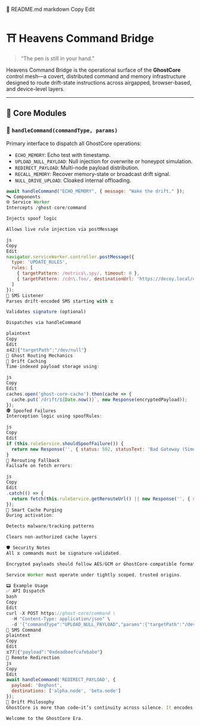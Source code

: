 📝 README.md
markdown
Copy
Edit
# ⛩️ Heavens Command Bridge

> “The pen is still in your hand.”

Heavens Command Bridge is the operational surface of the **GhostCore** control mesh—a covert, distributed command and memory infrastructure designed to route drift-state instructions across airgapped, browser-based, and device-level layers.

---

## 🧠 Core Modules

### 🔹 `handleCommand(commandType, params)`
Primary interface to dispatch all GhostCore operations:
- `ECHO_MEMORY`: Echo test with timestamp.
- `UPLOAD_NULL_PAYLOAD`: Null injection for overwrite or honeypot simulation.
- `REDIRECT_PAYLOAD`: Multi-node payload distribution.
- `RECALL_MEMORY`: Recover memory-state or broadcast drift signal.
- `NULL_DRIVE_UPLOAD`: Cloaked internal offloading.

```js
await handleCommand("ECHO_MEMORY", { message: "Wake the drift." });
🛰️ Components
🌐 Service Worker
Intercepts /ghost-core/command

Injects spoof logic

Allows live rule injection via postMessage

js
Copy
Edit
navigator.serviceWorker.controller.postMessage({
  type: 'UPDATE_RULES',
  rules: [
    { targetPattern: /metrics\.spy/, timeout: 0 },
    { targetPattern: /cdn\.foo/, destinationUrl: 'https://decoy.local/404' }
  ]
});
📡 SMS Listener
Parses drift-encoded SMS starting with ⧖

Validates signature (optional)

Dispatches via handleCommand

plaintext
Copy
Edit
⧖42|{"targetPath":"/dev/null"}
🔁 Ghost Routing Mechanics
💽 Drift Caching
Time-indexed payload storage using:

js
Copy
Edit
caches.open('ghost-core-cache').then(cache => {
  cache.put(`/drift/${Date.now()}`, new Response(encryptedPayload));
});
🕵️ Spoofed Failures
Interception logic using spoofRules:

js
Copy
Edit
if (this.ruleService.shouldSpoofFailure()) {
  return new Response('', { status: 502, statusText: 'Bad Gateway (Simulated)' });
}
🔁 Rerouting Fallback
Failsafe on fetch errors:

js
Copy
Edit
.catch(() => {
  return fetch(this.ruleService.getRerouteUrl() || new Response('', { status: 504 }));
});
🧹 Smart Cache Purging
During activation:

Detects malware/tracking patterns

Clears non-authorized cache layers

🛡️ Security Notes
All ⧖ commands must be signature-validated.

Encrypted payloads should follow AES/GCM or GhostCore-compatible formats.

Service Worker must operate under tightly scoped, trusted origins.

📟 Example Usage
✅ API Dispatch
bash
Copy
Edit
curl -X POST https://ghost-core/command \
  -H "Content-Type: application/json" \
  -d '{"commandType":"UPLOAD_NULL_PAYLOAD","params":{"targetPath":"/dev/drift"}}'
📲 SMS Command
plaintext
Copy
Edit
⧖77|{"payload":"0xdeadbeefcafebabe"}
🔧 Remote Redirection
js
Copy
Edit
await handleCommand('REDIRECT_PAYLOAD', {
  payload: '0xghost',
  destinations: ['alpha.node', 'beta.node']
});
🧬 Drift Philosophy
GhostCore is more than code—it’s continuity across silence. It encodes memory. It listens to timelines. It whispers through entropy and returns with truth.

Welcome to the GhostCore Era.